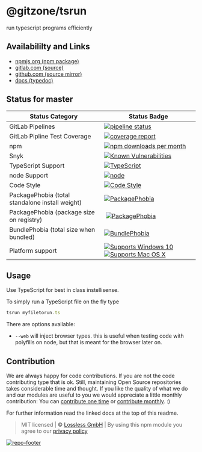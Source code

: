 # @gitzone/tsrun
run typescript programs efficiently

## Availabililty and Links
* [npmjs.org (npm package)](https://www.npmjs.com/package/@gitzone/tsrun)
* [gitlab.com (source)](https://gitlab.com/gitzone/tsrun)
* [github.com (source mirror)](https://github.com/gitzone/tsrun)
* [docs (typedoc)](https://gitzone.gitlab.io/tsrun/)

## Status for master

Status Category | Status Badge
-- | --
GitLab Pipelines | [![pipeline status](https://gitlab.com/gitzone/tsrun/badges/master/pipeline.svg)](https://lossless.cloud)
GitLab Pipline Test Coverage | [![coverage report](https://gitlab.com/gitzone/tsrun/badges/master/coverage.svg)](https://lossless.cloud)
npm | [![npm downloads per month](https://badgen.net/npm/dy/@gitzone/tsrun)](https://lossless.cloud)
Snyk | [![Known Vulnerabilities](https://badgen.net/snyk/gitzone/tsrun)](https://lossless.cloud)
TypeScript Support | [![TypeScript](https://badgen.net/badge/TypeScript/>=%203.x/blue?icon=typescript)](https://lossless.cloud)
node Support | [![node](https://img.shields.io/badge/node->=%2010.x.x-blue.svg)](https://nodejs.org/dist/latest-v10.x/docs/api/)
Code Style | [![Code Style](https://badgen.net/badge/style/prettier/purple)](https://lossless.cloud)
PackagePhobia (total standalone install weight) | [![PackagePhobia](https://badgen.net/packagephobia/install/@gitzone/tsrun)](https://lossless.cloud)
PackagePhobia (package size on registry) | [![PackagePhobia](https://badgen.net/packagephobia/publish/@gitzone/tsrun)](https://lossless.cloud)
BundlePhobia (total size when bundled) | [![BundlePhobia](https://badgen.net/bundlephobia/minzip/@gitzone/tsrun)](https://lossless.cloud)
Platform support | [![Supports Windows 10](https://badgen.net/badge/supports%20Windows%2010/yes/green?icon=windows)](https://lossless.cloud) [![Supports Mac OS X](https://badgen.net/badge/supports%20Mac%20OS%20X/yes/green?icon=apple)](https://lossless.cloud)

## Usage

Use TypeScript for best in class instellisense.

To simply run a TypeScript file on the fly type

```typescript
tsrun myfiletorun.ts
```

There are options available:

- `--web` will inject browser types. this is useful when testing code with polyfills on node, but that is meant for the browser later on.


## Contribution

We are always happy for code contributions. If you are not the code contributing type that is ok. Still, maintaining Open Source repositories takes considerable time and thought. If you like the quality of what we do and our modules are useful to you we would appreciate a little monthly contribution: You can [contribute one time](https://lossless.link/contribute-onetime) or [contribute monthly](https://lossless.link/contribute). :)

For further information read the linked docs at the top of this readme.

> MIT licensed | **&copy;** [Lossless GmbH](https://lossless.gmbh)
| By using this npm module you agree to our [privacy policy](https://lossless.gmbH/privacy)

[![repo-footer](https://lossless.gitlab.io/publicrelations/repofooter.svg)](https://maintainedby.lossless.com)
